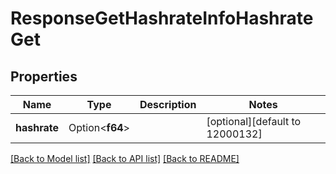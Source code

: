 # ResponseGetHashrateInfoHashrateGet

## Properties

Name | Type | Description | Notes
------------ | ------------- | ------------- | -------------
**hashrate** | Option<**f64**> |  | [optional][default to 12000132]

[[Back to Model list]](../README.md#documentation-for-models) [[Back to API list]](../README.md#documentation-for-api-endpoints) [[Back to README]](../README.md)


